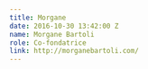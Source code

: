 ```yaml
---
title: Morgane
date: 2016-10-30 13:42:00 Z
name: Morgane Bartoli
role: Co-fondatrice
link: http://morganebartoli.com/
---
```


